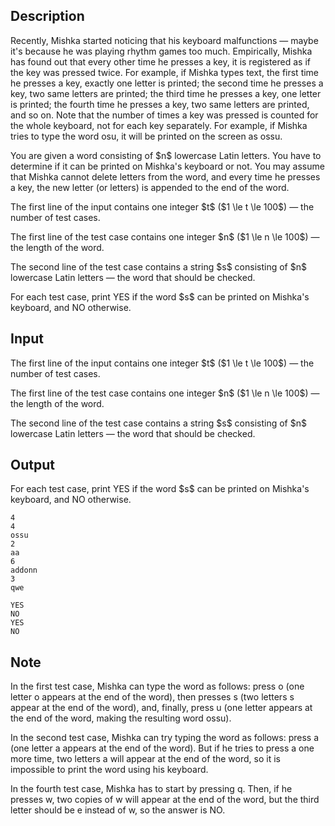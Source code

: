 ## Description

<div><p>Recently, Mishka started noticing that his keyboard malfunctions — maybe it's because he was playing rhythm games too much. Empirically, Mishka has found out that every other time he presses a key, it is registered as if the key was pressed twice. For example, if Mishka types text, the first time he presses a key, exactly one letter is printed; the second time he presses a key, two same letters are printed; the third time he presses a key, one letter is printed; the fourth time he presses a key, two same letters are printed, and so on. Note that the number of times a key was pressed is counted for the whole keyboard, not for each key separately. For example, if Mishka tries to type the word <span class="tex-font-style-tt">osu</span>, it will be printed on the screen as <span class="tex-font-style-tt">ossu</span>.</p><p>You are given a word consisting of $n$ lowercase Latin letters. You have to determine if it can be printed on Mishka's keyboard or not. You may assume that Mishka cannot delete letters from the word, and every time he presses a key, the new letter (or letters) is appended to the end of the word.</p></div><div class="input-specification"><p>The first line of the input contains one integer $t$ ($1 \le t \le 100$) — the number of test cases.</p><p>The first line of the test case contains one integer $n$ ($1 \le n \le 100$) — the length of the word.</p><p>The second line of the test case contains a string $s$ consisting of $n$ lowercase Latin letters — the word that should be checked.</p></div><div class="output-specification"><p>For each test case, print <span class="tex-font-style-tt">YES</span> if the word $s$ can be printed on Mishka's keyboard, and <span class="tex-font-style-tt">NO</span> otherwise.</p></div>

## Input

<p>The first line of the input contains one integer $t$ ($1 \le t \le 100$) — the number of test cases.</p><p>The first line of the test case contains one integer $n$ ($1 \le n \le 100$) — the length of the word.</p><p>The second line of the test case contains a string $s$ consisting of $n$ lowercase Latin letters — the word that should be checked.</p>

## Output

<p>For each test case, print <span class="tex-font-style-tt">YES</span> if the word $s$ can be printed on Mishka's keyboard, and <span class="tex-font-style-tt">NO</span> otherwise.</p>





```input1|2,3,6,7
4
4
ossu
2
aa
6
addonn
3
qwe
```




```output1
YES
NO
YES
NO
```



## Note

<p>In the first test case, Mishka can type the word as follows: press <span class="tex-font-style-tt">o</span> (one letter <span class="tex-font-style-tt">o</span> appears at the end of the word), then presses <span class="tex-font-style-tt">s</span> (two letters <span class="tex-font-style-tt">s</span> appear at the end of the word), and, finally, press <span class="tex-font-style-tt">u</span> (one letter appears at the end of the word, making the resulting word <span class="tex-font-style-tt">ossu</span>).</p><p>In the second test case, Mishka can try typing the word as follows: press <span class="tex-font-style-tt">a</span> (one letter <span class="tex-font-style-tt">a</span> appears at the end of the word). But if he tries to press <span class="tex-font-style-tt">a</span> one more time, two letters <span class="tex-font-style-tt">a</span> will appear at the end of the word, so it is impossible to print the word using his keyboard.</p><p>In the fourth test case, Mishka has to start by pressing <span class="tex-font-style-tt">q</span>. Then, if he presses <span class="tex-font-style-tt">w</span>, two copies of <span class="tex-font-style-tt">w</span> will appear at the end of the word, but the third letter should be <span class="tex-font-style-tt">e</span> instead of <span class="tex-font-style-tt">w</span>, so the answer is <span class="tex-font-style-tt">NO</span>.</p>
